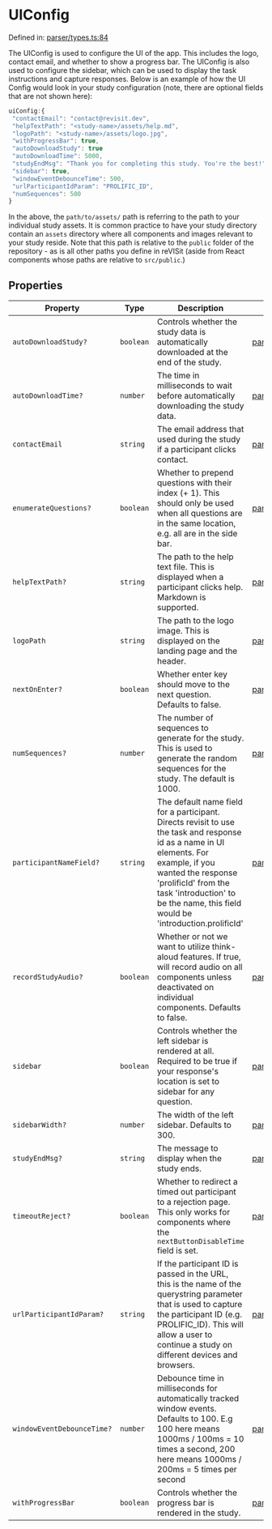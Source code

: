 # UIConfig

Defined in: [parser/types.ts:84](https://github.com/revisit-studies/study/blob/91e343153031618f8f5789851e5b25c288bf8f4a/src/parser/types.ts#L84)

The UIConfig is used to configure the UI of the app.
This includes the logo, contact email, and whether to show a progress bar.
The UIConfig is also used to configure the sidebar, which can be used to display the task instructions and capture responses. Below is an example of how the UI Config would look in your study configuration (note, there are optional fields that are not shown here):
```js
uiConfig:{
 "contactEmail": "contact@revisit.dev",
 "helpTextPath": "<study-name>/assets/help.md",
 "logoPath": "<study-name>/assets/logo.jpg",
 "withProgressBar": true,
 "autoDownloadStudy": true
 "autoDownloadTime": 5000,
 "studyEndMsg": "Thank you for completing this study. You're the best!",
 "sidebar": true,
 "windowEventDebounceTime": 500,
 "urlParticipantIdParam": "PROLIFIC_ID",
 "numSequences": 500
}
```
In the above, the `path/to/assets/` path is referring to the path to your individual study assets. It is common practice to have your study directory contain an `assets` directory where all components and images relevant to your study reside. Note that this path is relative to the `public` folder of the repository - as is all other paths you define in reVISit (aside from React components whose paths are relative to `src/public`.)

## Properties

| Property | Type | Description | Defined in |
| ------ | ------ | ------ | ------ |
| <a id="autodownloadstudy"></a> `autoDownloadStudy?` | `boolean` | Controls whether the study data is automatically downloaded at the end of the study. | [parser/types.ts:94](https://github.com/revisit-studies/study/blob/91e343153031618f8f5789851e5b25c288bf8f4a/src/parser/types.ts#L94) |
| <a id="autodownloadtime"></a> `autoDownloadTime?` | `number` | The time in milliseconds to wait before automatically downloading the study data. | [parser/types.ts:96](https://github.com/revisit-studies/study/blob/91e343153031618f8f5789851e5b25c288bf8f4a/src/parser/types.ts#L96) |
| <a id="contactemail"></a> `contactEmail` | `string` | The email address that used during the study if a participant clicks contact. | [parser/types.ts:86](https://github.com/revisit-studies/study/blob/91e343153031618f8f5789851e5b25c288bf8f4a/src/parser/types.ts#L86) |
| <a id="enumeratequestions"></a> `enumerateQuestions?` | `boolean` | Whether to prepend questions with their index (+ 1). This should only be used when all questions are in the same location, e.g. all are in the side bar. | [parser/types.ts:118](https://github.com/revisit-studies/study/blob/91e343153031618f8f5789851e5b25c288bf8f4a/src/parser/types.ts#L118) |
| <a id="helptextpath"></a> `helpTextPath?` | `string` | The path to the help text file. This is displayed when a participant clicks help. Markdown is supported. | [parser/types.ts:88](https://github.com/revisit-studies/study/blob/91e343153031618f8f5789851e5b25c288bf8f4a/src/parser/types.ts#L88) |
| <a id="logopath"></a> `logoPath` | `string` | The path to the logo image. This is displayed on the landing page and the header. | [parser/types.ts:90](https://github.com/revisit-studies/study/blob/91e343153031618f8f5789851e5b25c288bf8f4a/src/parser/types.ts#L90) |
| <a id="nextonenter"></a> `nextOnEnter?` | `boolean` | Whether enter key should move to the next question. Defaults to false. | [parser/types.ts:124](https://github.com/revisit-studies/study/blob/91e343153031618f8f5789851e5b25c288bf8f4a/src/parser/types.ts#L124) |
| <a id="numsequences"></a> `numSequences?` | `number` | The number of sequences to generate for the study. This is used to generate the random sequences for the study. The default is 1000. | [parser/types.ts:114](https://github.com/revisit-studies/study/blob/91e343153031618f8f5789851e5b25c288bf8f4a/src/parser/types.ts#L114) |
| <a id="participantnamefield"></a> `participantNameField?` | `string` | The default name field for a participant. Directs revisit to use the task and response id as a name in UI elements. For example, if you wanted the response 'prolificId' from the task 'introduction' to be the name, this field would be 'introduction.prolificId' | [parser/types.ts:122](https://github.com/revisit-studies/study/blob/91e343153031618f8f5789851e5b25c288bf8f4a/src/parser/types.ts#L122) |
| <a id="recordstudyaudio"></a> `recordStudyAudio?` | `boolean` | Whether or not we want to utilize think-aloud features. If true, will record audio on all components unless deactivated on individual components. Defaults to false. | [parser/types.ts:100](https://github.com/revisit-studies/study/blob/91e343153031618f8f5789851e5b25c288bf8f4a/src/parser/types.ts#L100) |
| <a id="sidebar"></a> `sidebar` | `boolean` | Controls whether the left sidebar is rendered at all. Required to be true if your response's location is set to sidebar for any question. | [parser/types.ts:102](https://github.com/revisit-studies/study/blob/91e343153031618f8f5789851e5b25c288bf8f4a/src/parser/types.ts#L102) |
| <a id="sidebarwidth"></a> `sidebarWidth?` | `number` | The width of the left sidebar. Defaults to 300. | [parser/types.ts:104](https://github.com/revisit-studies/study/blob/91e343153031618f8f5789851e5b25c288bf8f4a/src/parser/types.ts#L104) |
| <a id="studyendmsg"></a> `studyEndMsg?` | `string` | The message to display when the study ends. | [parser/types.ts:98](https://github.com/revisit-studies/study/blob/91e343153031618f8f5789851e5b25c288bf8f4a/src/parser/types.ts#L98) |
| <a id="timeoutreject"></a> `timeoutReject?` | `boolean` | Whether to redirect a timed out participant to a rejection page. This only works for components where the `nextButtonDisableTime` field is set. | [parser/types.ts:120](https://github.com/revisit-studies/study/blob/91e343153031618f8f5789851e5b25c288bf8f4a/src/parser/types.ts#L120) |
| <a id="urlparticipantidparam"></a> `urlParticipantIdParam?` | `string` | If the participant ID is passed in the URL, this is the name of the querystring parameter that is used to capture the participant ID (e.g. PROLIFIC_ID). This will allow a user to continue a study on different devices and browsers. | [parser/types.ts:110](https://github.com/revisit-studies/study/blob/91e343153031618f8f5789851e5b25c288bf8f4a/src/parser/types.ts#L110) |
| <a id="windoweventdebouncetime"></a> `windowEventDebounceTime?` | `number` | Debounce time in milliseconds for automatically tracked window events. Defaults to 100. E.g 100 here means 1000ms / 100ms = 10 times a second, 200 here means 1000ms / 200ms = 5 times per second | [parser/types.ts:106](https://github.com/revisit-studies/study/blob/91e343153031618f8f5789851e5b25c288bf8f4a/src/parser/types.ts#L106) |
| <a id="withprogressbar"></a> `withProgressBar` | `boolean` | Controls whether the progress bar is rendered in the study. | [parser/types.ts:92](https://github.com/revisit-studies/study/blob/91e343153031618f8f5789851e5b25c288bf8f4a/src/parser/types.ts#L92) |
